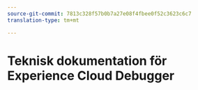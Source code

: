 ```yaml
---
source-git-commit: 7813c328f57b0b7a27e08f4fbee0f52c3623c6c7
translation-type: tm+mt

---
```

# Teknisk dokumentation för Experience Cloud Debugger
